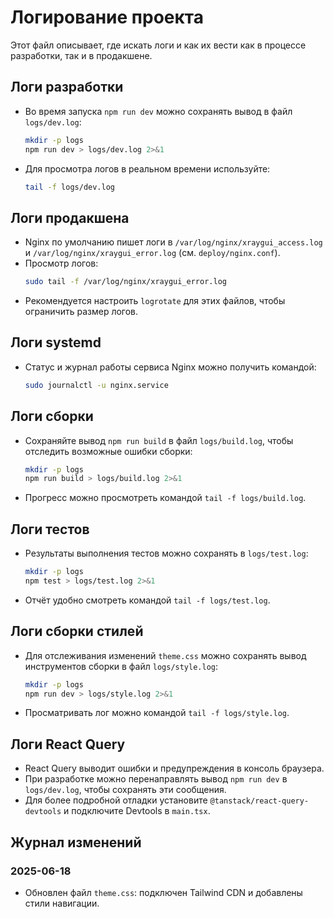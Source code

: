 # Логирование проекта

Этот файл описывает, где искать логи и как их вести как в процессе разработки, так и в продакшене.

## Логи разработки

- Во время запуска `npm run dev` можно сохранять вывод в файл `logs/dev.log`:
  ```bash
  mkdir -p logs
  npm run dev > logs/dev.log 2>&1
  ```
- Для просмотра логов в реальном времени используйте:
  ```bash
  tail -f logs/dev.log
  ```

## Логи продакшена

- Nginx по умолчанию пишет логи в `/var/log/nginx/xraygui_access.log` и `/var/log/nginx/xraygui_error.log` (см. `deploy/nginx.conf`).
- Просмотр логов:
  ```bash
  sudo tail -f /var/log/nginx/xraygui_error.log
  ```
- Рекомендуется настроить `logrotate` для этих файлов, чтобы ограничить размер логов.

## Логи systemd

- Статус и журнал работы сервиса Nginx можно получить командой:
  ```bash
  sudo journalctl -u nginx.service
  ```

## Логи сборки

- Сохраняйте вывод `npm run build` в файл `logs/build.log`, чтобы отследить возможные ошибки сборки:
  ```bash
  mkdir -p logs
  npm run build > logs/build.log 2>&1
  ```
- Прогресс можно просмотреть командой `tail -f logs/build.log`.

## Логи тестов

- Результаты выполнения тестов можно сохранять в `logs/test.log`:
  ```bash
  mkdir -p logs
  npm test > logs/test.log 2>&1
  ```
- Отчёт удобно смотреть командой `tail -f logs/test.log`.

## Логи сборки стилей

- Для отслеживания изменений `theme.css` можно сохранять вывод инструментов
  сборки в файл `logs/style.log`:
  ```bash
  mkdir -p logs
  npm run dev > logs/style.log 2>&1
  ```
- Просматривать лог можно командой `tail -f logs/style.log`.

## Логи React Query

- React Query выводит ошибки и предупреждения в консоль браузера.
- При разработке можно перенаправлять вывод `npm run dev` в `logs/dev.log`, чтобы сохранять эти сообщения.
- Для более подробной отладки установите `@tanstack/react-query-devtools` и подключите Devtools в `main.tsx`.

## Журнал изменений

### 2025-06-18
- Обновлен файл `theme.css`: подключен Tailwind CDN и добавлены стили навигации.
